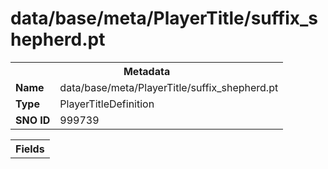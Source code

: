 <h1>data/base/meta/PlayerTitle/suffix_shepherd.pt</h1><table><tr><th colspan="100%">Metadata</th></tr><tr><td><b>Name</b></td><td>data/base/meta/PlayerTitle/suffix_shepherd.pt</td></tr><tr><td><b>Type</b></td><td>PlayerTitleDefinition</td></tr><tr><td><b>SNO ID</b></td><td>999739</td></tr></table>

<table><tr><th colspan="100%">Fields</th></tr></table>

